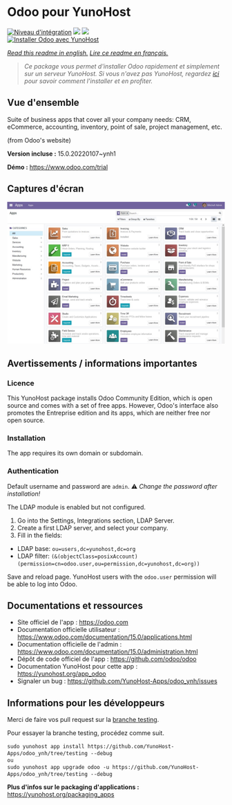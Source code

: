 # Odoo pour YunoHost

[![Niveau d'intégration](https://dash.yunohost.org/integration/odoo.svg)](https://dash.yunohost.org/appci/app/odoo) ![](https://ci-apps.yunohost.org/ci/badges/odoo.status.svg) ![](https://ci-apps.yunohost.org/ci/badges/odoo.maintain.svg)  
[![Installer Odoo avec YunoHost](https://install-app.yunohost.org/install-with-yunohost.svg)](https://install-app.yunohost.org/?app=odoo)

*[Read this readme in english.](./README.md)*
*[Lire ce readme en français.](./README_fr.md)*

> *Ce package vous permet d'installer Odoo rapidement et simplement sur un serveur YunoHost.
Si vous n'avez pas YunoHost, regardez [ici](https://yunohost.org/#/install) pour savoir comment l'installer et en profiter.*

## Vue d'ensemble

Suite of business apps that cover all your company needs: CRM, eCommerce, accounting, inventory, point of sale, project management, etc.

(from Odoo's website)


**Version incluse :** 15.0.20220107~ynh1

**Démo :** https://www.odoo.com/trial

## Captures d'écran

![](./doc/screenshots/odoo.jpg)

## Avertissements / informations importantes

### Licence

This YunoHost package installs Odoo Community Edition, which is open source and comes with a set of free apps.
However, Odoo's interface also promotes the Entreprise edition and its apps, which are neither free nor open source.

### Installation

The app requires its own domain or subdomain.

### Authentication

Default username and password are `admin`. :warning: *Change the password after installation!*

The LDAP module is enabled but not configured.

1. Go into the Settings, Integrations section, LDAP Server.
2. Create a first LDAP server, and select your company.
3. Fill in the fields:
- LDAP base: `ou=users,dc=yunohost,dc=org`
- LDAP filter: `(&(objectClass=posixAccount)(permission=cn=odoo.user,ou=permission,dc=yunohost,dc=org))`

Save and reload page. YunoHost users with the `odoo.user` permission will be able to log into Odoo.

## Documentations et ressources

* Site officiel de l'app : https://odoo.com
* Documentation officielle utilisateur : https://www.odoo.com/documentation/15.0/applications.html
* Documentation officielle de l'admin : https://www.odoo.com/documentation/15.0/administration.html
* Dépôt de code officiel de l'app : https://github.com/odoo/odoo
* Documentation YunoHost pour cette app : https://yunohost.org/app_odoo
* Signaler un bug : https://github.com/YunoHost-Apps/odoo_ynh/issues

## Informations pour les développeurs

Merci de faire vos pull request sur la [branche testing](https://github.com/YunoHost-Apps/odoo_ynh/tree/testing).

Pour essayer la branche testing, procédez comme suit.
```
sudo yunohost app install https://github.com/YunoHost-Apps/odoo_ynh/tree/testing --debug
ou
sudo yunohost app upgrade odoo -u https://github.com/YunoHost-Apps/odoo_ynh/tree/testing --debug
```

**Plus d'infos sur le packaging d'applications :** https://yunohost.org/packaging_apps
